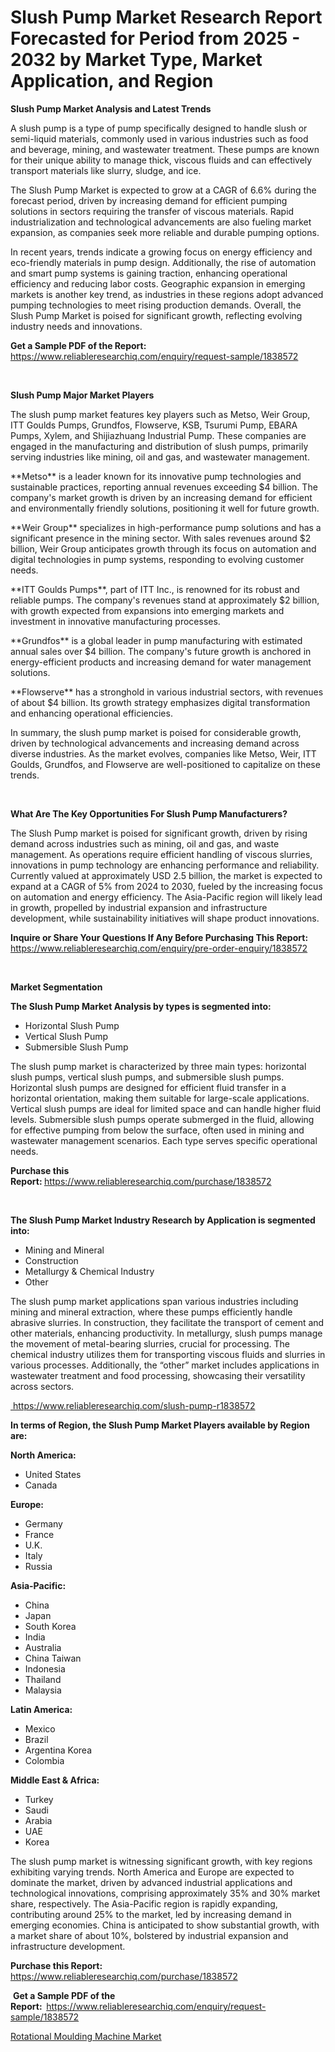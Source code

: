<p><h1>Slush Pump Market Research Report Forecasted for Period from 2025 -  2032 by Market Type, Market Application, and Region</h1></p><p><strong>Slush Pump Market Analysis and Latest Trends</strong></p>
<p><p>A slush pump is a type of pump specifically designed to handle slush or semi-liquid materials, commonly used in various industries such as food and beverage, mining, and wastewater treatment. These pumps are known for their unique ability to manage thick, viscous fluids and can effectively transport materials like slurry, sludge, and ice. </p><p>The Slush Pump Market is expected to grow at a CAGR of 6.6% during the forecast period, driven by increasing demand for efficient pumping solutions in sectors requiring the transfer of viscous materials. Rapid industrialization and technological advancements are also fueling market expansion, as companies seek more reliable and durable pumping options. </p><p>In recent years, trends indicate a growing focus on energy efficiency and eco-friendly materials in pump design. Additionally, the rise of automation and smart pump systems is gaining traction, enhancing operational efficiency and reducing labor costs. Geographic expansion in emerging markets is another key trend, as industries in these regions adopt advanced pumping technologies to meet rising production demands. Overall, the Slush Pump Market is poised for significant growth, reflecting evolving industry needs and innovations.</p></p>
<p><strong>Get a Sample PDF of the Report:&nbsp;</strong> <a href="https://www.reliableresearchiq.com/enquiry/request-sample/1838572?utm_campaign=2243&utm_medium=2&utm_source=Github&utm_content=ia&utm_term=22022025&utm_id=slush-pump">https://www.reliableresearchiq.com/enquiry/request-sample/1838572</a></p>
<p>&nbsp;</p>
<p><strong>Slush Pump Major Market Players</strong></p>
<p><p>The slush pump market features key players such as Metso, Weir Group, ITT Goulds Pumps, Grundfos, Flowserve, KSB, Tsurumi Pump, EBARA Pumps, Xylem, and Shijiazhuang Industrial Pump. These companies are engaged in the manufacturing and distribution of slush pumps, primarily serving industries like mining, oil and gas, and wastewater management.</p><p>**Metso** is a leader known for its innovative pump technologies and sustainable practices, reporting annual revenues exceeding $4 billion. The company's market growth is driven by an increasing demand for efficient and environmentally friendly solutions, positioning it well for future growth.</p><p>**Weir Group** specializes in high-performance pump solutions and has a significant presence in the mining sector. With sales revenues around $2 billion, Weir Group anticipates growth through its focus on automation and digital technologies in pump systems, responding to evolving customer needs.</p><p>**ITT Goulds Pumps**, part of ITT Inc., is renowned for its robust and reliable pumps. The company's revenues stand at approximately $2 billion, with growth expected from expansions into emerging markets and investment in innovative manufacturing processes.</p><p>**Grundfos** is a global leader in pump manufacturing with estimated annual sales over $4 billion. The company's future growth is anchored in energy-efficient products and increasing demand for water management solutions.</p><p>**Flowserve** has a stronghold in various industrial sectors, with revenues of about $4 billion. Its growth strategy emphasizes digital transformation and enhancing operational efficiencies.</p><p>In summary, the slush pump market is poised for considerable growth, driven by technological advancements and increasing demand across diverse industries. As the market evolves, companies like Metso, Weir, ITT Goulds, Grundfos, and Flowserve are well-positioned to capitalize on these trends.</p></p>
<p>&nbsp;</p>
<p><strong>What Are The Key Opportunities For Slush Pump Manufacturers?</strong></p>
<p><p>The Slush Pump market is poised for significant growth, driven by rising demand across industries such as mining, oil and gas, and waste management. As operations require efficient handling of viscous slurries, innovations in pump technology are enhancing performance and reliability. Currently valued at approximately USD 2.5 billion, the market is expected to expand at a CAGR of 5% from 2024 to 2030, fueled by the increasing focus on automation and energy efficiency. The Asia-Pacific region will likely lead in growth, propelled by industrial expansion and infrastructure development, while sustainability initiatives will shape product innovations.</p></p>
<p><strong>Inquire or Share Your Questions If Any Before Purchasing This Report:</strong> <a href="https://www.reliableresearchiq.com/enquiry/pre-order-enquiry/1838572?utm_campaign=2243&utm_medium=2&utm_source=Github&utm_content=ia&utm_term=22022025&utm_id=slush-pump">https://www.reliableresearchiq.com/enquiry/pre-order-enquiry/1838572</a></p>
<p>&nbsp;</p>
<p><strong>Market Segmentation</strong></p>
<p><strong>The Slush Pump Market Analysis by types is segmented into:</strong></p>
<p><ul><li>Horizontal Slush Pump</li><li>Vertical Slush Pump</li><li>Submersible Slush Pump</li></ul></p>
<p><p>The slush pump market is characterized by three main types: horizontal slush pumps, vertical slush pumps, and submersible slush pumps. Horizontal slush pumps are designed for efficient fluid transfer in a horizontal orientation, making them suitable for large-scale applications. Vertical slush pumps are ideal for limited space and can handle higher fluid levels. Submersible slush pumps operate submerged in the fluid, allowing for effective pumping from below the surface, often used in mining and wastewater management scenarios. Each type serves specific operational needs.</p></p>
<p><strong>Purchase this Report:&nbsp;</strong><a href="https://www.reliableresearchiq.com/purchase/1838572?utm_campaign=2243&utm_medium=2&utm_source=Github&utm_content=ia&utm_term=22022025&utm_id=slush-pump">https://www.reliableresearchiq.com/purchase/1838572</a></p>
<p>&nbsp;</p>
<p><strong>The Slush Pump Market Industry Research by Application is segmented into:</strong></p>
<p><ul><li>Mining and Mineral</li><li>Construction</li><li>Metallurgy & Chemical Industry</li><li>Other</li></ul></p>
<p><p>The slush pump market applications span various industries including mining and mineral extraction, where these pumps efficiently handle abrasive slurries. In construction, they facilitate the transport of cement and other materials, enhancing productivity. In metallurgy, slush pumps manage the movement of metal-bearing slurries, crucial for processing. The chemical industry utilizes them for transporting viscous fluids and slurries in various processes. Additionally, the “other” market includes applications in wastewater treatment and food processing, showcasing their versatility across sectors.</p></p>
<p><a href="https://www.reliableresearchiq.com/slush-pump-r1838572?utm_campaign=2243&utm_medium=2&utm_source=Github&utm_content=ia&utm_term=22022025&utm_id=slush-pump">&nbsp;https://www.reliableresearchiq.com/slush-pump-r1838572</a></p>
<p><strong>In terms of Region, the Slush Pump Market Players available by Region are:</strong></p>
<p>
    <p> <strong> North America: </strong>
        <ul>
            <li>United States</li>
            <li>Canada</li>
        </ul>
        </p> 
    <p> <strong> Europe: </strong>
        <ul>
            <li>Germany</li>
            <li>France</li>
            <li>U.K.</li>
            <li>Italy</li>
            <li>Russia</li>
        </ul>
        </p> 
    <p> <strong> Asia-Pacific: </strong>
        <ul>
            <li>China</li>
            <li>Japan</li>
            <li>South Korea</li>
            <li>India</li>
            <li>Australia</li>
            <li>China Taiwan</li>
            <li>Indonesia</li>
            <li>Thailand</li>
            <li>Malaysia</li>
        </ul>
        </p> 
    <p> <strong> Latin America: </strong>
        <ul>
            <li>Mexico</li>
            <li>Brazil</li>
            <li>Argentina Korea</li>
            <li>Colombia</li>
        </ul>
        </p> 
    <p> <strong> Middle East & Africa: </strong>
        <ul>
            <li>Turkey</li>
            <li>Saudi</li>
            <li>Arabia</li>
            <li>UAE</li>
            <li>Korea</li>
        </ul>
    </p>
    </p>
<p><p>The slush pump market is witnessing significant growth, with key regions exhibiting varying trends. North America and Europe are expected to dominate the market, driven by advanced industrial applications and technological innovations, comprising approximately 35% and 30% market share, respectively. The Asia-Pacific region is rapidly expanding, contributing around 25% to the market, led by increasing demand in emerging economies. China is anticipated to show substantial growth, with a market share of about 10%, bolstered by industrial expansion and infrastructure development.</p></p>
<p><strong>Purchase this Report: </strong><a href="https://www.reliableresearchiq.com/purchase/1838572?utm_campaign=2243&utm_medium=2&utm_source=Github&utm_content=ia&utm_term=22022025&utm_id=slush-pump">https://www.reliableresearchiq.com/purchase/1838572</a></p>
<p>&nbsp;<strong>Get a Sample PDF of the Report:&nbsp;&nbsp;</strong><a href="https://www.reliableresearchiq.com/enquiry/request-sample/1838572?utm_campaign=2243&utm_medium=2&utm_source=Github&utm_content=ia&utm_term=22022025&utm_id=slush-pump">https://www.reliableresearchiq.com/enquiry/request-sample/1838572</a></p>
<p><strong></strong></p>
<p><p><a href="https://github.com/norbeludie83/Market-Research-Report-List-1/blob/main/rotational-moulding-machine-market.md?utm_campaign=2243&utm_medium=2&utm_source=Github&utm_content=ia&utm_term=22022025&utm_id=slush-pump">Rotational Moulding Machine Market</a></p></p>